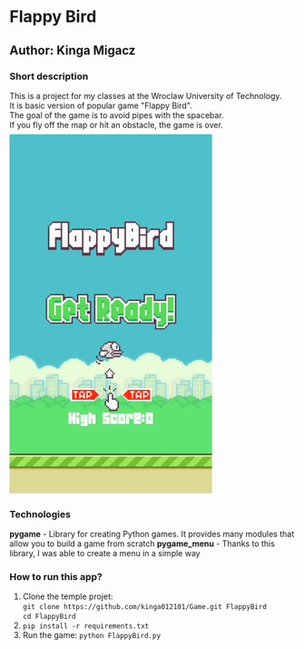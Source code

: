# Flappy Bird
## Author: Kinga Migacz
### Short description
This is a project for my classes at the Wroclaw University of Technology.\
It is basic version of popular game "Flappy Bird".\
The goal of the game is to avoid pipes with the spacebar.\
If you fly off the map or hit an obstacle, the game is over.\
![Screenshot](assets/bird2.png)
### Technologies
**pygame** - Library for creating Python games. It provides many modules that allow you to build a game from scratch
**pygame_menu** - Thanks to this library, I was able to create a menu in a simple way
### How to run this app?
1. Clone the temple projet:\
`git clone https://github.com/kinga012101/Game.git FlappyBird`\
`cd FlappyBird`
2. `pip install -r requirements.txt`
3. Run the game: `python FlappyBird.py`
